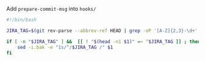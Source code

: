Add `prepare-commit-msg` into `hooks/`

```bash
#!/bin/bash

JIRA_TAG=$(git rev-parse --abbrev-ref HEAD | grep -oP '[A-Z]{2,3}-\d+' | head -n1)

if [ -n "$JIRA_TAG" ] &&  [[ ! "$(head -n1 $1)" =~ ^$JIRA_TAG ]] ; then
	sed -i.bak -e "1s/^/$JIRA_TAG /" $1
fi
```
